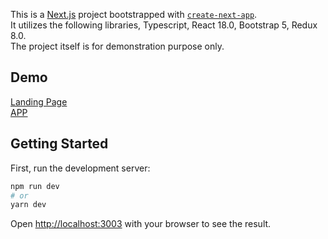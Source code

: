 This is a [Next.js](https://nextjs.org/) project bootstrapped with [`create-next-app`](https://github.com/vercel/next.js/tree/canary/packages/create-next-app).
<br/>
It utilizes the following libraries, Typescript, React 18.0, Bootstrap 5, Redux 8.0.
<br/>
The project itself is for demonstration purpose only.

## Demo
[Landing Page](https://friend-finder-junel.vercel.app/landing)
<br>
[APP](https://friend-finder-junel.vercel.app/)

## Getting Started

First, run the development server:

```bash
npm run dev
# or
yarn dev
```

Open [http://localhost:3003](http://localhost:3003) with your browser to see the result.
